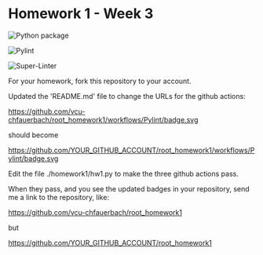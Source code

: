 # Homework 1 - Week 3

![Python package](https://github.com/vcu-wangh25/root_homework1/workflows/Python%20package/badge.svg)

![Pylint](https://github.com/vcu-wangh25/root_homework1/workflows/Pylint/badge.svg)

![Super-Linter](https://github.com/vcu-wangh25/root_homework1/workflows/Super-Linter/badge.svg)

For your homework, fork this repository to your account.

Updated the 'README.md' file to change the URLs for the github actions:

https://github.com/vcu-chfauerbach/root_homework1/workflows/Pylint/badge.svg

should become

https://github.com/YOUR_GITHUB_ACCOUNT/root_homework1/workflows/Pylint/badge.svg

Edit the file ./homework1/hw1.py to make the three github actions pass.

When they pass, and you see the updated badges in your repository, send me a link to the repository, like:

https://github.com/vcu-chfauerbach/root_homework1

but

https://github.com/YOUR_GITHUB_ACCOUNT/root_homework1
